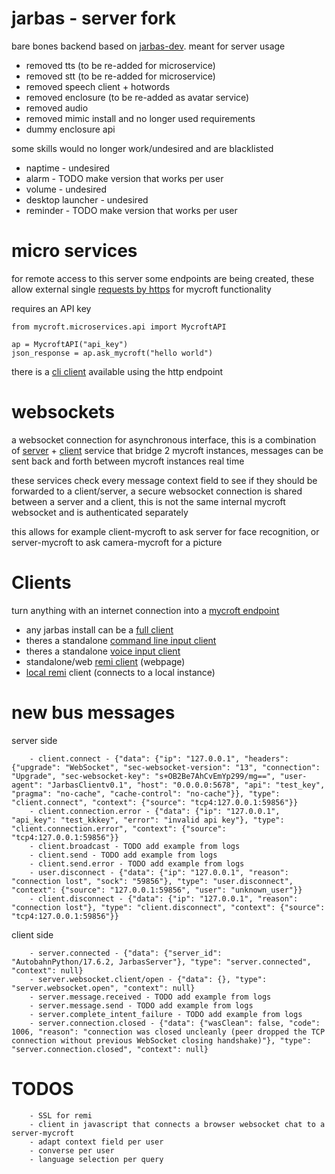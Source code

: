 # jarbas - server fork

bare bones backend based on [jarbas-dev](https://github.com/JarbasAl/jarbas-core/tree/dev). meant for server usage

* removed tts (to be re-added for microservice)
* removed stt (to be re-added for microservice)
* removed speech client + hotwords
* removed enclosure (to be re-added as avatar service)
* removed audio
* removed mimic install and no longer used requirements
* dummy enclosure api

some skills would no longer work/undesired and are blacklisted

* naptime - undesired
* alarm - TODO make version that works per user
* volume - undesired
* desktop launcher - undesired
* reminder - TODO make version that works per user

# micro services

for remote access to this server some endpoints are being created, these allow
 external single [requests by https](https://github.com/JarbasAl/jarbas-core/tree/server/mycroft/server/microservices) for mycroft functionality

requires an API key

    from mycroft.microservices.api import MycroftAPI

    ap = MycroftAPI("api_key")
    json_response = ap.ask_mycroft("hello world")

there is a [cli client](https://github.com/JarbasAl/jarbas-core/blob/server/mycroft/server/microservices/standalone_https_cli_client.py) available using the http endpoint

# websockets

a websocket connection for asynchronous interface, this is a combination of
[server](https://github.com/JarbasAl/jarbas-core/blob/server/mycroft/server/main.py) + [client](https://github.com/JarbasAl/jarbas-core/blob/server/mycroft/server/clients/jarbas_client.py) service that bridge 2 mycroft instances, messages can
be sent back and forth between mycroft instances real time

these services check every message context field to see if they should be
forwarded to a client/server, a secure websocket connection is shared between
a server and a client, this is not the same internal mycroft websocket and is
authenticated separately

this allows for example client-mycroft to ask server for face recognition, or
server-mycroft to ask camera-mycroft for a picture

# Clients

turn anything with an internet connection into a [mycroft endpoint](https://github.com/JarbasAl/jarbas-core/tree/server/mycroft/server/clients)

- any jarbas install can be a [full client](https://github.com/JarbasAl/jarbas-core/blob/server/mycroft/server/clients/jarbas_client.py)
- theres a standalone [command line input client](https://github.com/JarbasAl/jarbas-core/blob/server/mycroft/server/clients/standalone_cli_client.py)
- theres a standalone [voice input client](https://github.com/JarbasAl/jarbas-core/blob/server/mycroft/server/clients/standalone_voice_client.py)
- standalone/web [remi client](https://github.com/JarbasAl/jarbas-core/blob/server/mycroft/server/clients/standalone_remi_client.py) (webpage)
- [local remi](https://github.com/JarbasAl/jarbas-core/blob/server/mycroft/client/remi/main.py) client (connects to a local instance)

# new bus messages

server side

        - client.connect - {"data": {"ip": "127.0.0.1", "headers": {"upgrade": "WebSocket", "sec-websocket-version": "13", "connection": "Upgrade", "sec-websocket-key": "s+OB2Be7AhCvEmYp299/mg==", "user-agent": "JarbasClientv0.1", "host": "0.0.0.0:5678", "api": "test_key", "pragma": "no-cache", "cache-control": "no-cache"}}, "type": "client.connect", "context": {"source": "tcp4:127.0.0.1:59856"}}
        - client.connection.error - {"data": {"ip": "127.0.0.1", "api_key": "test_kkkey", "error": "invalid api key"}, "type": "client.connection.error", "context": {"source": "tcp4:127.0.0.1:59856"}}
        - client.broadcast - TODO add example from logs
        - client.send - TODO add example from logs
        - client.send.error - TODO add example from logs
        - user.disconnect - {"data": {"ip": "127.0.0.1", "reason": "connection lost", "sock": "59856"}, "type": "user.disconnect", "context": {"source": "127.0.0.1:59856", "user": "unknown_user"}}
        - client.disconnect - {"data": {"ip": "127.0.0.1", "reason": "connection lost"}, "type": "client.disconnect", "context": {"source": "tcp4:127.0.0.1:59856"}}


client side

        - server.connected - {"data": {"server_id": "AutobahnPython/17.6.2, JarbasServer"}, "type": "server.connected", "context": null}
        - server.websocket.client/open - {"data": {}, "type": "server.websocket.open", "context": null}
        - server.message.received - TODO add example from logs
        - server.message.send - TODO add example from logs
        - server.complete_intent_failure - TODO add example from logs
        - server.connection.closed - {"data": {"wasClean": false, "code": 1006, "reason": "connection was closed uncleanly (peer dropped the TCP connection without previous WebSocket closing handshake)"}, "type": "server.connection.closed", "context": null}



# TODOS

        - SSL for remi
        - client in javascript that connects a browser websocket chat to a server-mycroft
        - adapt context field per user
        - converse per user
        - language selection per query

